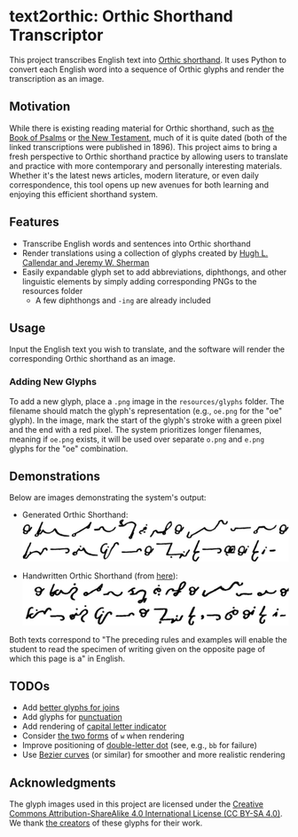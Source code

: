 # text2orthic: Orthic Shorthand Transcriptor

This project transcribes English text into [Orthic shorthand](https://orthic.shorthand.fun/). It uses Python to convert each English word into a sequence of Orthic glyphs and render the transcription as an image.

## Motivation
While there is existing reading material for Orthic shorthand, such as [the Book of Psalms](https://orthic.shorthand.fun/assets/reading/Orthic%20Psalms%201-20%20(Full%20Style)%201896%20Stevens.pdf) or [the New Testament](https://cdm15457.contentdm.oclc.org/digital/collection/p15457coll1/id/195/rec/1), much of it is quite dated (both of the linked transcriptions were published in 1896). This project aims to bring a fresh perspective to Orthic shorthand practice by allowing users to translate and practice with more contemporary and personally interesting materials. Whether it's the latest news articles, modern literature, or even daily correspondence, this tool opens up new avenues for both learning and enjoying this efficient shorthand system.


## Features
- Transcribe English words and sentences into Orthic shorthand
- Render translations using a collection of glyphs created by [Hugh L. Callendar and Jeremy W. Sherman](https://orthic.shorthand.fun/manual#the-cursive-alphabet)
- Easily expandable glyph set to add abbreviations, diphthongs, and other linguistic elements by simply adding corresponding PNGs to the resources folder
    - A few diphthongs and `-ing` are already included 

## Usage
Input the English text you wish to translate, and the software will render the corresponding Orthic shorthand as an image.

### Adding New Glyphs
To add a new glyph, place a `.png` image in the `resources/glyphs` folder. The filename should match the glyph's representation (e.g., `oe.png` for the "oe" glyph). In the image, mark the start of the glyph's stroke with a green pixel and the end with a red pixel. The system prioritizes longer filenames, meaning if `oe.png` exists, it will be used over separate `o.png` and `e.png` glyphs for the "oe" combination.

## Demonstrations
Below are images demonstrating the system's output:

- Generated Orthic Shorthand:
  ![Generated Orthic Shorthand](resources/demo_generated.png)

- Handwritten Orthic Shorthand (from [here](https://orthic.shorthand.fun/manual#specimen-of-fully-written-style)):
  ![Handwritten Orthic Shorthand](resources/demo_handwritten.png)

Both texts correspond to "The preceding rules and examples will enable the
student to read the specimen of writing given on the opposite page of which
this page is a" in English.

## TODOs

- Add [better glyphs for joins](https://orthic.shorthand.fun/manual#how-to-write-and-join-the-characters) 
- Add glyphs for [punctuation](https://orthic.shorthand.fun/manual#punctuation)
- Add rendering of [capital letter indicator](https://orthic.shorthand.fun/manual#initial-capitals)
- Consider [the two forms](https://orthic.shorthand.fun/manual#W-join) of `w` when rendering
- Improve positioning of [double-letter dot](https://orthic.shorthand.fun/manual#doubled-letters) (see, e.g., `bb` for failure)
- Use [Bezier curves](https://github.com/vbrg/melin) (or similar) for smoother and more realistic rendering

## Acknowledgments
The glyph images used in this project are licensed under the [Creative Commons Attribution-ShareAlike 4.0 International License (CC BY-SA 4.0)](https://creativecommons.org/licenses/by-sa/4.0/). We thank [the creators](https://orthic.shorthand.fun/manual) of these glyphs for their work.
